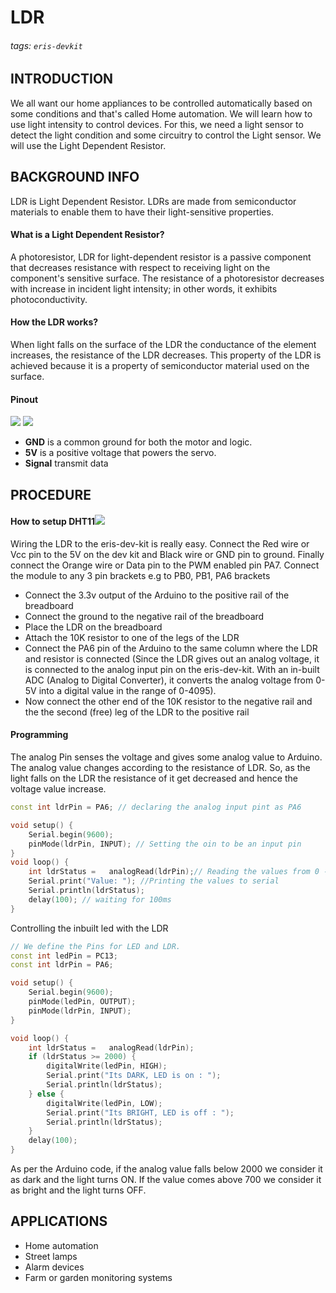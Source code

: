 # LDR
###### tags: `eris-devkit`

## INTRODUCTION
We all want our home appliances to be controlled automatically based on some conditions and that's called Home automation. We will learn how to use light intensity to control devices. For this, we need a light sensor to detect the light condition and some circuitry to control the Light sensor. We will use the Light Dependent Resistor.


## BACKGROUND INFO
LDR is Light Dependent Resistor. LDRs are made from semiconductor materials to enable them to have their light-sensitive properties. 

#### What is a Light Dependent Resistor?
A photoresistor, LDR for light-dependent resistor is a passive component that decreases resistance with respect to receiving  light on the component's sensitive surface. The resistance of a photoresistor decreases with increase in incident light intensity; in other words, it exhibits photoconductivity.

#### How the LDR works?
When light falls on the surface of the LDR the conductance of the element increases, the resistance of the LDR decreases. This property of the LDR is achieved because it is a property of semiconductor material used on the surface.

#### Pinout
![](https://i.imgur.com/46eWuFM.jpg)
![](https://i.imgur.com/ExTQzjt.png)

* **GND** is a common ground for both the motor and logic.
* **5V** is a positive voltage that powers the servo.
* **Signal** transmit data

## PROCEDURE
#### How to setup DHT11![](https://i.imgur.com/5EJQfHl.jpg)

Wiring the LDR to the eris-dev-kit is really easy.
Connect the Red wire or Vcc pin to the 5V on the dev kit and Black wire or GND pin to ground. Finally connect the Orange wire or Data pin to the PWM enabled pin PA7.
Connect the module to any 3 pin brackets e.g to PB0, PB1, PA6 brackets

- Connect the 3.3v output of the Arduino to the positive rail of the breadboard
- Connect the ground to the negative rail of the breadboard
- Place the LDR on the breadboard
- Attach the 10K resistor to one of the legs of the LDR
- Connect the PA6 pin of the Arduino to the same column where the LDR and resistor is connected (Since the LDR gives out an analog voltage, it is connected to the analog input pin on the eris-dev-kit. With an in-built ADC (Analog to Digital Converter), it converts the analog voltage from 0-5V into a digital value in the range of 0-4095).
-  Now connect the other end of the 10K resistor to the negative rail and the the second (free) leg of the LDR to the positive rail


#### Programming
The analog Pin senses the voltage and gives some analog value to Arduino. The analog value changes according to the resistance of LDR. So, as the light falls on the LDR the resistance of it get decreased and hence the voltage value increase.

```cpp
const int ldrPin = PA6; // declaring the analog input pint as PA6

void setup() {
    Serial.begin(9600);
    pinMode(ldrPin, INPUT); // Setting the oin to be an input pin
}
void loop() {
    int ldrStatus =   analogRead(ldrPin);// Reading the values from 0 - 4095
    Serial.print("Value: "); //Printing the values to serial
    Serial.println(ldrStatus);
    delay(100); // waiting for 100ms
}

```

Controlling the inbuilt led with the LDR

```cpp
// We define the Pins for LED and LDR.
const int ledPin = PC13;
const int ldrPin = PA6;

void setup() {
    Serial.begin(9600);
    pinMode(ledPin, OUTPUT);
    pinMode(ldrPin, INPUT);
}

void loop() {
    int ldrStatus =   analogRead(ldrPin);
    if (ldrStatus >= 2000) {
        digitalWrite(ledPin, HIGH);
        Serial.print("Its DARK, LED is on : ");
        Serial.println(ldrStatus);
    } else {
        digitalWrite(ledPin, LOW);
        Serial.print("Its BRIGHT, LED is off : ");
        Serial.println(ldrStatus);
    }
    delay(100);
}

```
As per the Arduino code, if the analog value falls below 2000 we consider it as dark and the light turns ON. If the value comes above 700 we consider it as bright and the light turns OFF.

## APPLICATIONS
- Home automation
- Street lamps
- Alarm devices
- Farm or garden monitoring systems
